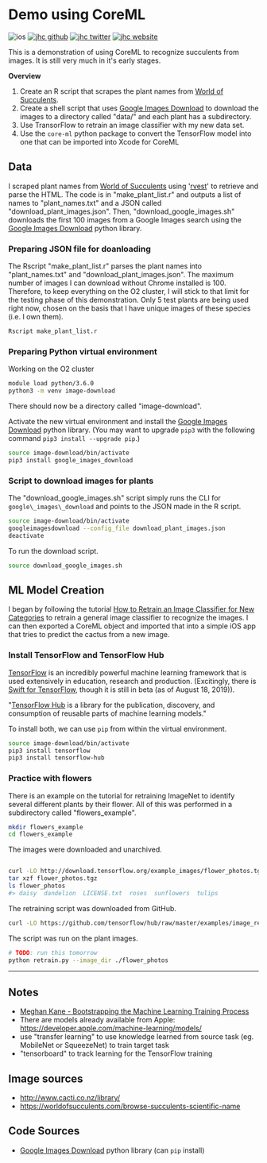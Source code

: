 # Demo using CoreML

![ios](https://img.shields.io/badge/iOS-Plant_Tracker-999999.svg?style=flat&logo=apple)
[![jhc github](https://img.shields.io/badge/GitHub-jhrcook-181717.svg?style=flat&logo=github)](https://github.com/jhrcook)
[![jhc twitter](https://img.shields.io/badge/Twitter-JoshDoesaThing-00aced.svg?style=flat&logo=twitter)](https://twitter.com/JoshDoesa)
[![jhc website](https://img.shields.io/badge/Website-Joshua_Cook-5087B2.svg?style=flat&logo=telegram)](https://joshuacook.netlify.com)

This is a demonstration of using CoreML to recognize succulents from images. It is still very much in it's early stages.

**Overview**

1. Create an R script that scrapes the plant names from [World of Succulents](https://worldofsucculents.com/browse-succulents-scientific-name).
2. Create a shell script that uses [Google Images Download](https://github.com/hardikvasa/google-images-download) to download the images to a directory called "data/" and each plant has a subdirectory.
3. Use TransorFlow to retrain an image classifier with my new data set.
4. Use the `core-ml` python package to convert the TensorFlow model into one that can be imported into Xcode for CoreML


## Data

I scraped plant names from [World of Succulents](https://worldofsucculents.com/browse-succulents-scientific-name) using '[rvest](https://cran.r-project.org/web/packages/rvest/index.html)' to retrieve and parse the HTML. The code is in "make\_plant\_list.r" and outputs a list of names to "plant_names.txt" and a JSON called "download\_plant\_images.json". Then, "download\_google\_images.sh" downloads the first 100 images from a Google Images search using the [Google Images Download](https://github.com/hardikvasa/google-images-download) python library.

### Preparing JSON file for doanloading

The Rscript "make\_plant\_list.r" parses the plant names into "plant\_names.txt" and "download_plant_images.json". The maximum number of images I can download without Chrome installed is 100. Therefore, to keep everything on the O2 cluster, I will stick to that limit for the testing phase of this demonstration. Only 5 test plants are being used right now, chosen on the basis that I have unique images of these species (i.e. I own them).

```bash
Rscript make_plant_list.r
```

### Preparing Python virtual environment

Working on the O2 cluster

```bash
module load python/3.6.0
python3 -m venv image-download
```

There should now be a directory called "image-download".

Activate the new virtual environment and install the [Google Images Download](https://github.com/hardikvasa/google-images-download) python library. (You may want to upgrade `pip3` with the following command `pip3 install --upgrade pip`.)


```bash
source image-download/bin/activate
pip3 install google_images_download
```

### Script to download images for plants

The "download_google_images.sh" script simply runs the CLI for `google\_images\_download` and points to the JSON made in the R script.

```bash
source image-download/bin/activate
googleimagesdownload --config_file download_plant_images.json
deactivate
```

To run the download script.

```bash
source download_google_images.sh
```

## ML Model Creation

I began by following the tutorial [How to Retrain an Image Classifier for New Categories](https://www.tensorflow.org/hub/tutorials/image_retraining) to retrain a general image classifier to recognize the images. I can then exported a CoreML object and imported that into a simple iOS app that tries to predict the cactus from a new image.

### Install TensorFlow and TensorFlow Hub

[TensorFlow](https://www.tensorflow.org) is an incredibly powerful machine learning framework that is used extensively in education, research and production. (Excitingly, there is [Swift for TensorFlow](https://www.tensorflow.org/swift), though it is still in beta (as of August 18, 2019)).

"[TensorFlow Hub](https://www.tensorflow.org/hub) is a library for the publication, discovery, and consumption of reusable parts of machine learning models."

To install both, we can use `pip` from within the virtual environment.

```bash
source image-download/bin/activate
pip3 install tensorflow
pip3 install tensorflow-hub
```

### Practice with flowers

There is an example on the tutorial for retraining ImageNet to identify several different plants by their flower. All of this was performed in a subdirectory called "flowers_example".

```bash
mkdir flowers_example
cd flowers_example
```

The images were downloaded and unarchived.

```bash

curl -LO http://download.tensorflow.org/example_images/flower_photos.tgz
tar xzf flower_photos.tgz
ls flower_photos
#> daisy  dandelion  LICENSE.txt  roses  sunflowers  tulips
```

The retraining script was downloaded from GitHub.

```bash
curl -LO https://github.com/tensorflow/hub/raw/master/examples/image_retraining/retrain.py
```

The script was run on the plant images.

```bash
# TODO: run this tomorrow
python retrain.py --image_dir ./flower_photos
```

---

## Notes

- [Meghan Kane - Bootstrapping the Machine Learning Training Process](https://www.youtube.com/watch?v=ugiPfm8ICZo)
- There are models already available from Apple: https://developer.apple.com/machine-learning/models/
- use "transfer learning" to use knowledge learned from source task (eg. MobileNet or SqueezeNet) to train target task
- "tensorboard" to track learning for the TensorFlow training


## Image sources

* http://www.cacti.co.nz/library/
* https://worldofsucculents.com/browse-succulents-scientific-name


## Code Sources

* [Google Images Download](https://github.com/hardikvasa/google-images-download) python library (can `pip` install)